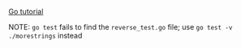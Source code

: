 [Go tutorial](https://golang.org/doc/code)

NOTE: `go test` fails to find the `reverse_test.go` file; use `go test -v ./morestrings` instead